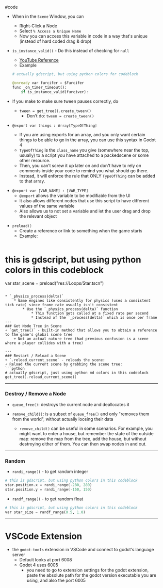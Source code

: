 #code 

+ When in the `Scene` Window, you can
	+ Right-Click a Node
	+ Select `% Access a Unique Name`
	+ Now you can access this variable in code in a way that's unique (instead of hard coded drag & drop)

+ `is_instance_valid()` - Do this instead of checking for `null`
	+ [YouTube Reference](https://www.youtube.com/watch?v=NpoYYJyWWgU)
	+ Example
	```python
	# actually gdscript, but using python colors for codeblock
	
	@onready var furcifer = $Furcifer
	func _on_timer_timeout():
		if is_instance_valid(furciver):
	```

+ If you make to make sure tween pauses correctly, do
	+ `tween = get_tree().create_tween()`
		+ Don't do: `tween = create_tween()`

+ `@export var things : Array[TypeOfThing]`
	+ If you are using exports for an array, and you only want certain things to be able to go in the array, you can use this syntax in Godot 4
	+ `TypeOfThing` is the `class_name` you give (somewhere near the top, usually) to a script you have attached to a packedscene or some other resource. 
	+ Then, you can't screw it up later on and don't have to rely on comments inside your code to remind you what should go there.
	+ Instead, it will enforce the rule that ONLY `TypeOfThing` can be added to that array.

* `@export var [VAR_NAME] : [VAR_TYPE]`
	* `@export` allows the variable to be modifiable from the UI
	* It also allows different nodes that use this script to have different values of the same variable
	* Also allows us to not set a variable and let the user drag and drop the relevant object

+ `preload()`
	+ Create a reference or link to something when the game starts
	+ Example:
	```python
# this is gdscript, but using python colors in this codeblock
var star_scene = preload("res://Loops/Star.tscn")
```

* `_physics_process(delta)`
	* Game engines like consistently for physics (uses a consistent tick rate) since frame rate usually isn't consistent
		* Use the `_physics_process(delta)` function
			* This function gets called at a fixed rate per second
			* Instead of the `_process(delta)` which is once per frame
---
### Get Node Tree in Scene
+ `get_tree()` - built-in method that allows you to obtain a reference to the game's global scene tree
	+ Not an actual nature tree (had previous confusion is a scene where a player collides with a tree)

---
### Restart / Reload a Scene
+ `.reload_current_scene` - reloads the scene:
+ Reload the current scene by grabbing the scene tree:
```python
# actually gdscript, just using python md colors in this codeblock
get_tree().reload_current_scene()
```

---
### Destroy / Remove a Node

+ `queue_free()`: destroys the current node and deallocates it

+ `remove_child()`: is a subset of `queue_free()` and only "removes them from the world", without actually loosing their data
	* `remove_child()` can be useful in some scenarios. For example, you might want to enter a house, but remember the state of the outside map: remove the map from the tree, add the house, but without destroying either of them. You can then swap nodes in and out.  

---
### Random

+ `randi_range()` - to get random integer
```python
# this is gdscript, but using python colors in this codeblock
star.position.x = randi_range(-280, 280)
star.position.y = randi_range(-150, 150)
```
 
+  `randf_range()` - to get random float
```python
# this is gdscript, but using python colors in this codeblock
var star_size = randf_range(0.5, 1.0)
```

---

# VSCode Extension
+ the `godot-tools` extension in VSCode and connect to godot's language server
	+ Default looks at port 6008
	+ Godot 4 uses 6005
		+ you need to go to extension settings for the godot extension, paste the absolute path for the godot version executable you are using, and also the port 6005


